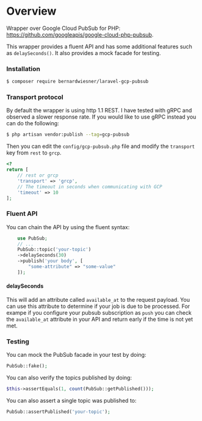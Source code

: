 # Overview

Wrapper over Google Cloud PubSub for PHP: https://github.com/googleapis/google-cloud-php-pubsub. 

This wrapper provides a fluent API and has some additional features such as `delaySeconds()`. It also provides a mock facade for testing.

### Installation

```sh
$ composer require bernardwiesner/laravel-gcp-pubsub
```

### Transport protocol

By default the wrapper is using http 1.1 REST. I have tested with gRPC and observed a slower response rate. If you would like to use gRPC instead you can do the following:

```sh
$ php artisan vendor:publish --tag=gcp-pubsub
```

Then you can edit the `config/gcp-pubsub.php` file and modify the `transport` key from `rest` to `grcp`.

```php
<?
return [
    // rest or grcp
    'transport' => 'grcp',
    // The timeout in seconds when communicating with GCP
    'timeout' => 10
];
```

### Fluent API

You can chain the API by using the fluent syntax:

```php
    use PubSub;
    // ...
    PubSub::topic('your-topic')
    ->delaySeconds(30)
    ->publish('your body', [
        "some-attribute" => "some-value"
    ]);
```

#### delaySeconds

This will add an attribute called `available_at` to the request payload. You can use this attribute to determine if your job is due to be processed. For exampe if you configure your pubsub subscription as `push` you can check the `available_at` attribute in your API and return early if the time is not yet met.


### Testing

You can mock the PubSub facade in your test by doing:

```php
PubSub::fake();
```

You can also verify the topics published by doing:

```php
$this->assertEquals(1, count(PubSub::getPublished()));
```

You can also assert a single topic was published to:

```php
PubSub::assertPublished('your-topic');
```